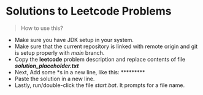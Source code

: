 # Solutions to Leetcode Problems

> How to use this?

* Make sure you have JDK setup in your system.
* Make sure that the current repository is linked with remote origin and git is setup properly with *main* branch.
* Copy the **leetcode** problem description and replace contents of file ***solution_placeholder.txt***
* Next, Add some *s in a new line, like this: *********
* Paste the solution in a new line.
* Lastly, run/double-click the file  *start.bat*. It prompts for a file name.
